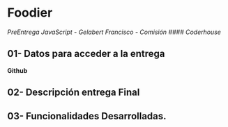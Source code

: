 # Foodier

*PreEntrega JavaScript - Gelabert Francisco - Comisión #### Coderhouse*

## 01- Datos para acceder a la entrega

**Github**



## 02- Descripción entrega Final 


## 03- Funcionalidades Desarrolladas.







